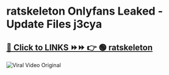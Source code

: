 
 # ratskeleton Onlyfans Leaked - Update Files j3cya

## <h2><a href="https://clipsfans.com/ratskeleton&ref=git">🔗 Click to LINKS ⏩⏩ 👉 🟢 ratskeleton </a></h2>

<a href="https://clipsfans.com/ratskeleton&ref=git" rel="nofollow" data-target="animated-image.originalLink"><img src="https://i.ibb.co.com/xMMVF88/686577567.gif" alt="Viral Video Original" style="max-width: 100%; display: inline-block;" data-target="animated-image.originalImage"></a>

